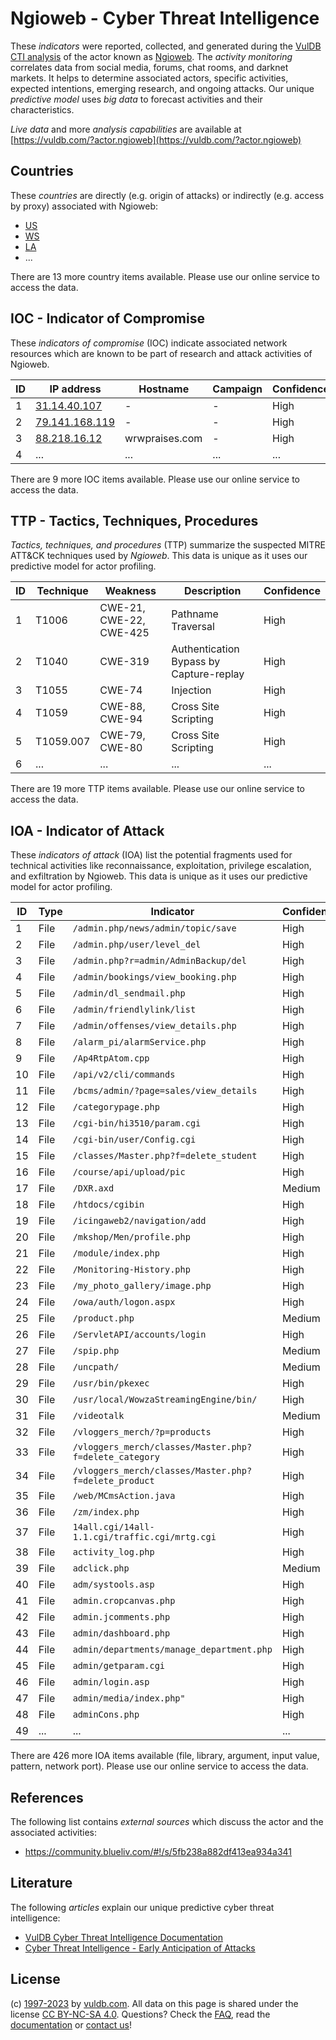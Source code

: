 # Ngioweb - Cyber Threat Intelligence

These _indicators_ were reported, collected, and generated during the [VulDB CTI analysis](https://vuldb.com/?kb.cti) of the actor known as [Ngioweb](https://vuldb.com/?actor.ngioweb). The _activity monitoring_ correlates data from social media, forums, chat rooms, and darknet markets. It helps to determine associated actors, specific activities, expected intentions, emerging research, and ongoing attacks. Our unique _predictive model_ uses _big data_ to forecast activities and their characteristics.

_Live data_ and more _analysis capabilities_ are available at [https://vuldb.com/?actor.ngioweb](https://vuldb.com/?actor.ngioweb)

## Countries

These _countries_ are directly (e.g. origin of attacks) or indirectly (e.g. access by proxy) associated with Ngioweb:

* [US](https://vuldb.com/?country.us)
* [WS](https://vuldb.com/?country.ws)
* [LA](https://vuldb.com/?country.la)
* ...

There are 13 more country items available. Please use our online service to access the data.

## IOC - Indicator of Compromise

These _indicators of compromise_ (IOC) indicate associated network resources which are known to be part of research and attack activities of Ngioweb.

ID | IP address | Hostname | Campaign | Confidence
-- | ---------- | -------- | -------- | ----------
1 | [31.14.40.107](https://vuldb.com/?ip.31.14.40.107) | - | - | High
2 | [79.141.168.119](https://vuldb.com/?ip.79.141.168.119) | - | - | High
3 | [88.218.16.12](https://vuldb.com/?ip.88.218.16.12) | wrwpraises.com | - | High
4 | ... | ... | ... | ...

There are 9 more IOC items available. Please use our online service to access the data.

## TTP - Tactics, Techniques, Procedures

_Tactics, techniques, and procedures_ (TTP) summarize the suspected MITRE ATT&CK techniques used by _Ngioweb_. This data is unique as it uses our predictive model for actor profiling.

ID | Technique | Weakness | Description | Confidence
-- | --------- | -------- | ----------- | ----------
1 | T1006 | CWE-21, CWE-22, CWE-425 | Pathname Traversal | High
2 | T1040 | CWE-319 | Authentication Bypass by Capture-replay | High
3 | T1055 | CWE-74 | Injection | High
4 | T1059 | CWE-88, CWE-94 | Cross Site Scripting | High
5 | T1059.007 | CWE-79, CWE-80 | Cross Site Scripting | High
6 | ... | ... | ... | ...

There are 19 more TTP items available. Please use our online service to access the data.

## IOA - Indicator of Attack

These _indicators of attack_ (IOA) list the potential fragments used for technical activities like reconnaissance, exploitation, privilege escalation, and exfiltration by Ngioweb. This data is unique as it uses our predictive model for actor profiling.

ID | Type | Indicator | Confidence
-- | ---- | --------- | ----------
1 | File | `/admin.php/news/admin/topic/save` | High
2 | File | `/admin.php/user/level_del` | High
3 | File | `/admin.php?r=admin/AdminBackup/del` | High
4 | File | `/admin/bookings/view_booking.php` | High
5 | File | `/admin/dl_sendmail.php` | High
6 | File | `/admin/friendlylink/list` | High
7 | File | `/admin/offenses/view_details.php` | High
8 | File | `/alarm_pi/alarmService.php` | High
9 | File | `/Ap4RtpAtom.cpp` | High
10 | File | `/api/v2/cli/commands` | High
11 | File | `/bcms/admin/?page=sales/view_details` | High
12 | File | `/categorypage.php` | High
13 | File | `/cgi-bin/hi3510/param.cgi` | High
14 | File | `/cgi-bin/user/Config.cgi` | High
15 | File | `/classes/Master.php?f=delete_student` | High
16 | File | `/course/api/upload/pic` | High
17 | File | `/DXR.axd` | Medium
18 | File | `/htdocs/cgibin` | High
19 | File | `/icingaweb2/navigation/add` | High
20 | File | `/mkshop/Men/profile.php` | High
21 | File | `/module/index.php` | High
22 | File | `/Monitoring-History.php` | High
23 | File | `/my_photo_gallery/image.php` | High
24 | File | `/owa/auth/logon.aspx` | High
25 | File | `/product.php` | Medium
26 | File | `/ServletAPI/accounts/login` | High
27 | File | `/spip.php` | Medium
28 | File | `/uncpath/` | Medium
29 | File | `/usr/bin/pkexec` | High
30 | File | `/usr/local/WowzaStreamingEngine/bin/` | High
31 | File | `/videotalk` | Medium
32 | File | `/vloggers_merch/?p=products` | High
33 | File | `/vloggers_merch/classes/Master.php?f=delete_category` | High
34 | File | `/vloggers_merch/classes/Master.php?f=delete_product` | High
35 | File | `/web/MCmsAction.java` | High
36 | File | `/zm/index.php` | High
37 | File | `14all.cgi/14all-1.1.cgi/traffic.cgi/mrtg.cgi` | High
38 | File | `activity_log.php` | High
39 | File | `adclick.php` | Medium
40 | File | `adm/systools.asp` | High
41 | File | `admin.cropcanvas.php` | High
42 | File | `admin.jcomments.php` | High
43 | File | `admin/dashboard.php` | High
44 | File | `admin/departments/manage_department.php` | High
45 | File | `admin/getparam.cgi` | High
46 | File | `admin/login.asp` | High
47 | File | `admin/media/index.php"` | High
48 | File | `adminCons.php` | High
49 | ... | ... | ...

There are 426 more IOA items available (file, library, argument, input value, pattern, network port). Please use our online service to access the data.

## References

The following list contains _external sources_ which discuss the actor and the associated activities:

* https://community.blueliv.com/#!/s/5fb238a882df413ea934a341

## Literature

The following _articles_ explain our unique predictive cyber threat intelligence:

* [VulDB Cyber Threat Intelligence Documentation](https://vuldb.com/?kb.cti)
* [Cyber Threat Intelligence - Early Anticipation of Attacks](https://www.scip.ch/en/?labs.20201022)

## License

(c) [1997-2023](https://vuldb.com/?kb.changelog) by [vuldb.com](https://vuldb.com/?kb.about). All data on this page is shared under the license [CC BY-NC-SA 4.0](https://creativecommons.org/licenses/by-nc-sa/4.0/). Questions? Check the [FAQ](https://vuldb.com/?kb.faq), read the [documentation](https://vuldb.com/?kb) or [contact us](https://vuldb.com/?contact)!
